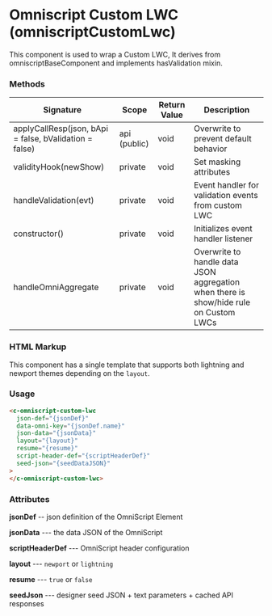 # Omniscript Custom LWC (omniscriptCustomLwc)

This component is used to wrap a Custom LWC, It derives from omniscriptBaseComponent and implements hasValidation mixin.

### Methods

| Signature                                              | Scope        | Return Value | Description                                                                           |
| ------------------------------------------------------ | ------------ | ------------ | ------------------------------------------------------------------------------------- |
| applyCallResp(json, bApi = false, bValidation = false) | api (public) | void         | Overwrite to prevent default behavior                                                 |
| validityHook(newShow)                                  | private      | void         | Set masking attributes                                                                |
| handleValidation(evt)                                  | private      | void         | Event handler for validation events from custom LWC                                   |
| constructor()                                          | private      | void         | Initializes event handler listener                                                    |
| handleOmniAggregate                                    | private      | void         | Overwrite to handle data JSON aggregation when there is show/hide rule on Custom LWCs |

### HTML Markup

This component has a single template that supports both lightning and newport themes depending on the `layout`.

### Usage

```html
<c-omniscript-custom-lwc
  json-def="{jsonDef}"
  data-omni-key="{jsonDef.name}"
  json-data="{jsonData}"
  layout="{layout}"
  resume="{resume}"
  script-header-def="{scriptHeaderDef}"
  seed-json="{seedDataJSON}"
>
</c-omniscript-custom-lwc>
```

### Attributes

**jsonDef** -- json definition of the OmniScript Element

**jsonData** --- the data JSON of the OmniScript

**scriptHeaderDef** --- OmniScript header configuration

**layout** --- `newport` or `lightning`

**resume** --- `true` or `false`

**seedJson** --- designer seed JSON + text parameters + cached API responses
